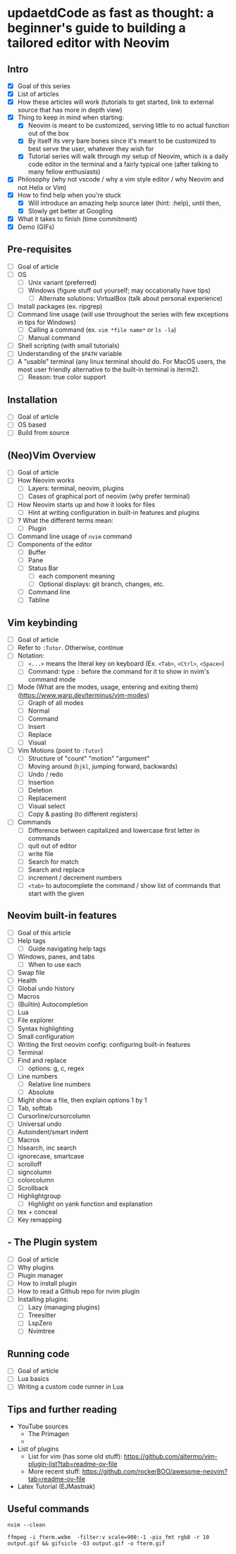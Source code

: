 # updaetdCode as fast as thought: a beginner's guide to building a tailored editor with Neovim

## Intro
- [x] Goal of this series
- [x] List of articles
- [x] How these articles will work (tutorials to get started, link to external source that has more in depth view)
- [x] Thing to keep in mind when starting: 
    - [x] Neovim is meant to be customized, serving little to no actual function out of the box
    - [x] By itself its very bare bones since it's meant to be customized to best serve the user, whatever they wish for
    - [x] Tutorial series will walk through *my* setup of Neovim, which is a daily code editor in the terminal and a fairly typical one (after talking to many fellow enthusiasts)
- [x] Philosophy (why not vscode / why a vim style editor / why Neovim and not Helix or Vim)
- [x] How to find help when you're stuck
    - [x] Will introduce an amazing help source later (hint: :help), until then, 
    - [x] Slowly get better at Googling
- [x] What it takes to finish (time commitment)
- [x] Demo (GIFs)

## Pre-requisites
- [ ] Goal of article
- [ ] OS
    - [ ] Unix variant (preferred)
    - [ ] Windows (figure stuff out yourself; may occationally have tips)
        - [ ] Alternate solutions: VirtualBox (talk about personal experience)
- [ ] Install packages (ex. ripgrep)
- [ ] Command line usage (will use throughout the series with few exceptions in tips for Windows)
    - [ ] Calling a command (ex. `vim *file name*` or `ls -la`)
    - [ ] Manual command
- [ ] Shell scripting (with small tutorials)
- [ ] Understanding of the `$PATH` variable
- [ ] A "usable" terminal (any linux terminal should do. For MacOS users, the most user friendly alternative to the built-in terminal is iterm2).
    - [ ] Reason: true color support

## Installation
- [ ] Goal of article
- [ ] OS based
- [ ] Build from source

## (Neo)Vim Overview
- [ ] Goal of article
- [ ] How Neovim works
    - [ ] Layers: terminal, neovim, plugins
    - [ ] Cases of graphical port of neovim (why prefer terminal)
- [ ] How Neovim starts up and how it looks for files
    - [ ] Hint at writing configuration in built-in features and plugins
- [ ] ? What the different terms mean: 
    - [ ] Plugin
- [ ] Command line usage of `nvim` command
- [ ] Components of the editor  
    - [ ] Buffer
    - [ ] Pane
    - [ ] Status Bar
        - [ ] each component meaning
        - [ ] Optional displays: git branch, changes, etc.
    - [ ] Command line
    - [ ] Tabline

## Vim keybinding
- [ ] Goal of article
- [ ] Refer to `:Tutor`. Otherwise, continue
- [ ] Notation:
    - [ ] `<...>` means the literal key on keyboard (Ex. `<Tab>`, `<Ctrl>`, `<Space>`)
    - [ ] Command: type `:` before the command for it to show in nvim's command mode
- [ ] Mode (What are the modes, usage, entering and exiting them) (https://www.warp.dev/terminus/vim-modes)
    - [ ] Graph of all modes
    - [ ] Normal
    - [ ] Command
    - [ ] Insert
    - [ ] Replace
    - [ ] Visual
- [ ] Vim Motions (point to `:Tutor`)
    - [ ] Structure of "count" "motion" "argument"
    - [ ] Moving around (`hjkl`, jumping forward, backwards)
    - [ ] Undo / redo
    - [ ] Insertion
    - [ ] Deletion
    - [ ] Replacement
    - [ ] Visual select
    - [ ] Copy & pasting (to different registers)
- [ ] Commands
    - [ ] Difference between capitalized and lowercase first letter in commands
    - [ ] quit out of editor
    - [ ] write file
    - [ ] Search for match
    - [ ] Search and replace
    - [ ] increment / decrement numbers
    - [ ] `<tab>` to autocomplete the command / show list of commands that start with the given

## Neovim built-in features
- [ ] Goal of this article
- [ ] Help tags
    - [ ] Guide navigating help tags
- [ ] Windows, panes, and tabs
    - [ ] When to use each
- [ ] Swap file
- [ ] Health
- [ ] Global undo history
- [ ] Macros
- [ ] (Builtin) Autocompletion
- [ ] Lua
- [ ] File explorer
- [ ] Syntax highlighting
- [ ] Small configuration
- [ ] Writing the first neovim config: configuring built-in features
- [ ] Terminal
- [ ] Find and replace
    - [ ] options: g, c, regex
- [ ] Line numbers
    - [ ] Relative line numbers
    - [ ] Absolute
- [ ] Might show a file, then explain options 1 by 1
- [ ] Tab, softtab
- [ ] Cursorline/cursorcolumn
- [ ] Universal undo
- [ ] Autoindent/smart indent
- [ ] Macros
- [ ] hlsearch, inc search
- [ ] ignorecase, smartcase
- [ ] scrolloff
- [ ] signcolumn
- [ ] colorcolumn
- [ ] Scrollback
- [ ] Highlightgroup
    - [ ] Highlight on yank function and explanation
- [ ] tex + conceal
- [ ] Key remapping
<!-- - Installing plugins without a plugin manager -->

## - The Plugin system
- [ ] Goal of article
- [ ] Why plugins
- [ ] Plugin manager
- [ ] How to install plugin
- [ ] How to read a Github repo for nvim plugin
- [ ] Installing plugins:
    - [ ] Lazy (managing plugins)
    - [ ] Treesitter
    - [ ] LspZero
    - [ ] Nvimtree

## Running code
- [ ] Goal of article
- [ ] Lua basics
- [ ] Writing a custom code runner in Lua

## Tips and further reading
- YouTube sources
    - The Primagen
    - 
- List of plugins
    - List for vim (has some old stuff): https://github.com/altermo/vim-plugin-list?tab=readme-ov-file
    - More recent stuff: https://github.com/rockerBOO/awesome-neovim?tab=readme-ov-file
- Latex Tutorial (EJMastnak)

## Useful commands

`nvim --clean`

`ffmpeg -i fterm.webm  -filter:v scale=900:-1 -pix_fmt rgb8 -r 10 output.gif && gifsicle -O3 output.gif -o fterm.gif`

